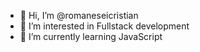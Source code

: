 - 👋 Hi, I’m @romaneseicristian
- 👀 I’m interested in Fullstack development
- 🌱 I’m currently learning JavaScript

<!---
romaneseicristian/romaneseicristian is a ✨ special ✨ repository because its `README.md` (this file) appears on your GitHub profile.
You can click the Preview link to take a look at your changes.
--->
